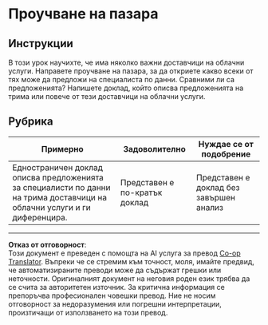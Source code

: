 <!--
CO_OP_TRANSLATOR_METADATA:
{
  "original_hash": "96f3696153d9ed54b19a1bb65438c104",
  "translation_date": "2025-08-26T16:10:25+00:00",
  "source_file": "5-Data-Science-In-Cloud/17-Introduction/assignment.md",
  "language_code": "bg"
}
-->
# Проучване на пазара

## Инструкции

В този урок научихте, че има няколко важни доставчици на облачни услуги. Направете проучване на пазара, за да откриете какво всеки от тях може да предложи на специалиста по данни. Сравними ли са предложенията? Напишете доклад, който описва предложенията на трима или повече от тези доставчици на облачни услуги.

## Рубрика

Примерно | Задоволително | Нуждае се от подобрение
--- | --- | --- |
Едностраничен доклад описва предложенията за специалисти по данни на трима доставчици на облачни услуги и ги диференцира. | Представен е по-кратък доклад | Представен е доклад без завършен анализ

---

**Отказ от отговорност**:  
Този документ е преведен с помощта на AI услуга за превод [Co-op Translator](https://github.com/Azure/co-op-translator). Въпреки че се стремим към точност, моля, имайте предвид, че автоматизираните преводи може да съдържат грешки или неточности. Оригиналният документ на неговия роден език трябва да се счита за авторитетен източник. За критична информация се препоръчва професионален човешки превод. Ние не носим отговорност за недоразумения или погрешни интерпретации, произтичащи от използването на този превод.
